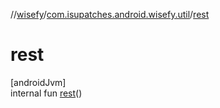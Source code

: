 //[wisefy](../../index.md)/[com.isupatches.android.wisefy.util](index.md)/[rest](rest.md)

# rest

[androidJvm]\
internal fun [rest](rest.md)()

